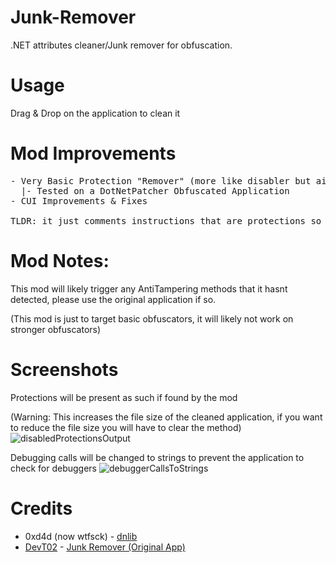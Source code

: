 # Junk-Remover
.NET attributes cleaner/Junk remover for obfuscation.

# Usage
Drag & Drop on the application to clean it

# Mod Improvements
<pre>
- Very Basic Protection "Remover" (more like disabler but aight), Supports AntiDebugging, AntiTampering & AntiDumping
  |- Tested on a DotNetPatcher Obfuscated Application
- CUI Improvements & Fixes

TLDR: it just comments instructions that are protections so they don't load
</pre>

# Mod Notes:
This mod will likely trigger any AntiTampering methods that it hasnt detected, please use the original application if so.

(This mod is just to target basic obfuscators, it will likely not work on stronger obfuscators)

# Screenshots
Protections will be present as such if found by the mod

(Warning: This increases the file size of the cleaned application, if you want to reduce the file size you will have to clear the method)
![disabledProtectionsOutput](https://i.imgur.com/ukcQMfq.png)

Debugging calls will be changed to strings to prevent the application to check for debuggers
![debuggerCallsToStrings](https://i.imgur.com/87sMGlO.png)

# Credits
- 0xd4d (now wtfsck) - <a href="https://github.com/0xd4d/dnlib/">dnlib</a>
- <a href="https://github.com/DevT02/">DevT02</a> - <a href="https://github.com/DevT02/Junk-Remover">Junk Remover (Original App)</a>
